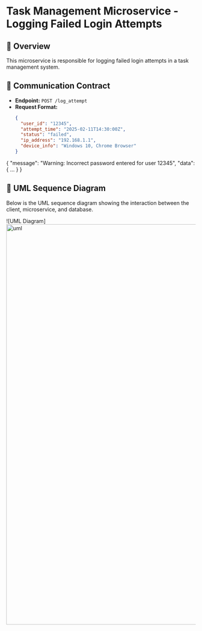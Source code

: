 # Task Management Microservice - Logging Failed Login Attempts

## 📌 Overview
This microservice is responsible for logging failed login attempts in a task management system.

## 📑 Communication Contract
- **Endpoint:** `POST /log_attempt`
- **Request Format:**
  ```json
  {
    "user_id": "12345",
    "attempt_time": "2025-02-11T14:30:00Z",
    "status": "failed",
    "ip_address": "192.168.1.1",
    "device_info": "Windows 10, Chrome Browser"
  }
  
{
  "message": "Warning: Incorrect password entered for user 12345",
  "data": { ... }
}

## 🔄 UML Sequence Diagram
Below is the UML sequence diagram showing the interaction between the client, microservice, and database.

![UML Diagram]<img width="1063" alt="uml" src="https://github.com/user-attachments/assets/bf14be1d-ffb7-4df2-b961-941c483de0b2" />

